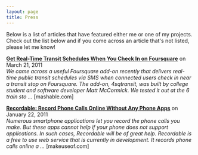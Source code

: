 ```yaml
---
layout: page
title: Press
---
```


Below is a list of articles that have featured either me or one of my projects. Check out the list below and if you come across an article that's not listed, please let me know!

<b><a href="http://mashable.com/2011/03/21/4sqtransit/" target="_blank">Get Real-Time Transit Schedules When You Check In on Foursquare</a></b> on March 21, 2011  
*We came across a useful Foursquare add-on recently that delivers real-time public transit schedules via SMS when connected users check in near a transit stop on Foursquare. The add-on, 4sqtransit, was built by college student and software developer Matt McCormick. We tested it out at the 6 train sto ...* [mashable.com]

<b><a href="http://www.makeuseof.com/dir/recordable-record-phone-calls-online/" target="_blank">Recordable: Record Phone Calls Online Without Any Phone Apps</a></b> on January 22, 2011  
*Numerous smartphone applications let you record the phone calls you make. But these apps cannot help if your phone does not support applications. In such cases, Recordable will be of great help. Recordable is a free to use web service that is currently in development. It records phone calls online a ...* [makeuseof.com]